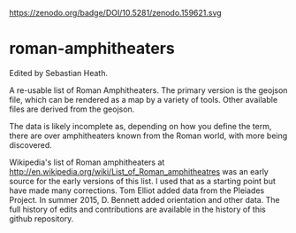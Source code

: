 https://zenodo.org/badge/DOI/10.5281/zenodo.159621.svg

roman-amphitheaters
===================
Edited by Sebastian Heath.

A re-usable list of Roman Amphitheaters. The primary version is the geojson file, which can be rendered as a map by a variety of tools. Other available files are derived from the geojson.

The data is likely incomplete as, depending on how you define the term, there are over amphitheaters known from the Roman world, with more being discovered.

Wikipedia's list of Roman amphitheaters at http://en.wikipedia.org/wiki/List_of_Roman_amphitheatres was an early source for the early versions of this list. I used that as a starting point but have made many corrections. Tom Elliot added data from the Pleiades Project. In summer 2015, D. Bennett added orientation and other data. The full history of edits and contributions are available in the history of this github repository.
